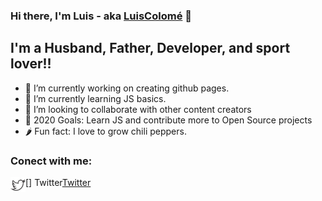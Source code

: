 <!--
**LuisColome/LuisColome** is a ✨ _special_ ✨ repository because its `README.md` (this file) appears on your GitHub profile.
-->

### Hi there, I'm Luis - aka [LuisColomé][website] 👋 

## I'm a Husband, Father, Developer, and sport lover!!

- 🔭 I’m currently working on creating github pages.
- 🌱 I’m currently learning JS basics.
- 👯 I’m looking to collaborate with other content creators
- 🥅 2020 Goals: Learn JS and contribute more to Open Source projects
- 🌶️ Fun fact: I love to grow chili peppers.

### Conect with me:

[<img align="left" alt="Twitter Luis Colomé" width="24px" src="https://github.com/LuisColome/LuisColome/blob/main/icons/twitter.png">] Twitter[Twitter]


[website]: https://luiscolome.com
[twitter]: https://twitter.com/luiscolome